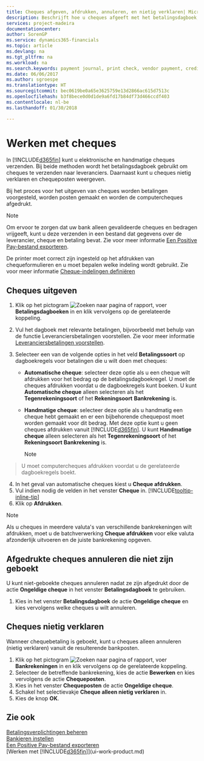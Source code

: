 ```yaml
---
title: Cheques afgeven, afdrukken, annuleren, en nietig verklaren| Microsoft Docs
description: Beschrijft hoe u cheques afgeeft met het betalingsdagboek, cheques afdrukt, en chequeposten nietig verklaart of weergeeft in Finance and Operations, Business edition.
services: project-madeira
documentationcenter: 
author: SorenGP
ms.service: dynamics365-financials
ms.topic: article
ms.devlang: na
ms.tgt_pltfrm: na
ms.workload: na
ms.search.keywords: payment journal, print check, vendor payment, creditor, debt, balance due, AP
ms.date: 06/06/2017
ms.author: sgroespe
ms.translationtype: HT
ms.sourcegitcommit: bec0619be0a65e3625759e13d2866ac615d7513c
ms.openlocfilehash: b3f8bece0d0d1de9a6fd17b84df73d466ccdf403
ms.contentlocale: nl-be
ms.lasthandoff: 01/30/2018

---
```

# <a name="work-with-checks"></a>Werken met cheques
In [!INCLUDE[d365fin](includes/d365fin_md.md)] kunt u elektronische en handmatige cheques verzenden. Bij beide methoden wordt het betalingsdagboek gebruikt om cheques te verzenden naar leveranciers. Daarnaast kunt u cheques nietig verklaren en chequeposten weergeven.

Bij het proces voor het uitgeven van cheques worden betalingen voorgesteld, worden posten gemaakt en worden de computercheques afgedrukt.

> [!NOTE]  
>   Om ervoor te zorgen dat uw bank alleen gevalideerde cheques en bedragen vrijgeeft, kunt u deze verzenden in een bestand dat gegevens over de leverancier, cheque en betaling bevat. Zie voor meer informatie [Een Positive Pay-bestand exporteren](finance-how-positive-pay.md).

De printer moet correct zijn ingesteld op het afdrukken van chequeformulieren en u moet bepalen welke indeling wordt gebruikt. Zie voor meer informatie [Cheque-indelingen definiëren](finance-how-define-check-layouts.md)

## <a name="to-issue-checks"></a>Cheques uitgeven
1. Klik op het pictogram ![Zoeken naar pagina of rapport](media/ui-search/search_small.png "pictogram Zoeken naar pagina of rapport"), voer **Betalingsdagboeken** in en klik vervolgens op de gerelateerde koppeling.
2. Vul het dagboek met relevante betalingen, bijvoorbeeld met behulp van de functie Leveranciersbetalingen voorstellen. Zie voor meer informatie [Leveranciersbetalingen voorstellen](payables-how-suggest-vendor-payments.md).
3. Selecteer een van de volgende opties in het veld **Betalingssoort** op dagboekregels voor betalingen die u wilt doen met cheques:

   * **Automatische cheque**: selecteer deze optie als u een cheque wilt afdrukken voor het bedrag op de betalingsdagboekregel. U moet de cheques afdrukken voordat u de dagboekregels kunt boeken. U kunt **Automatische cheque** alleen selecteren als het **Tegenrekeningsoort** of het **Rekeningsoort** **Bankrekening** is.
   * **Handmatige cheque**: selecteer deze optie als u handmatig een cheque hebt gemaakt en er een bijbehorende chequepost moet worden gemaakt voor dit bedrag. Met deze optie kunt u geen cheques afdrukken vanuit [!INCLUDE[d365fin](includes/d365fin_md.md)]. U kunt **Handmatige cheque** alleen selecteren als het **Tegenrekeningsoort** of het **Rekeningsoort** **Bankrekening** is.

     > [!NOTE]  
>   U moet computercheques afdrukken voordat u de gerelateerde dagboekregels boekt.
4. In het geval van automatische cheques kiest u **Cheque afdrukken**.
5. Vul indien nodig de velden in het venster **Cheque** in. [!INCLUDE[tooltip-inline-tip](includes/tooltip-inline-tip_md.md)]
6. Klik op **Afdrukken**.

> [!NOTE]  
>   Als u cheques in meerdere valuta's van verschillende bankrekeningen wilt afdrukken, moet u de batchverwerking **Cheque afdrukken** voor elke valuta afzonderlijk uitvoeren en de juiste bankrekening opgeven.

## <a name="to-cancel-printed-checks-that-are-not-posted"></a>Afgedrukte cheques annuleren die niet zijn geboekt
U kunt niet-geboekte cheques annuleren nadat ze zijn afgedrukt door de actie **Ongeldige cheque** in het venster **Betalingsdagboek** te gebruiken.

1. Kies in het venster **Betalingsdagboek** de actie **Ongeldige cheque** en kies vervolgens welke cheques u wilt annuleren.

## <a name="to-void-checks"></a>Cheques nietig verklaren
Wanneer chequebetaling is geboekt, kunt u cheques alleen annuleren (nietig verklaren) vanuit de resulterende bankposten.

1. Klik op het pictogram ![Zoeken naar pagina of rapport](media/ui-search/search_small.png "pictogram Zoeken naar pagina of rapport"), voer **Bankrekeningen** in en klik vervolgens op de gerelateerde koppeling.
2. Selecteer de betreffende bankrekening, kies de actie **Bewerken** en kies vervolgens de actie **Chequeposten**.
3. Kies in het venster **Chequeposten** de actie **Ongeldige cheque**.
4. Schakel het selectievakje **Cheque alleen nietig verklaren** in.
5. Kies de knop **OK**.

## <a name="see-also"></a>Zie ook
[Betalingsverplichtingen beheren](payables-manage-payables.md)  
[Bankieren instellen](bank-setup-banking.md)  
[Een Positive Pay-bestand exporteren](finance-how-positive-pay.md)  
[Werken met [!INCLUDE[d365fin](includes/d365fin_md.md)]](ui-work-product.md)  

